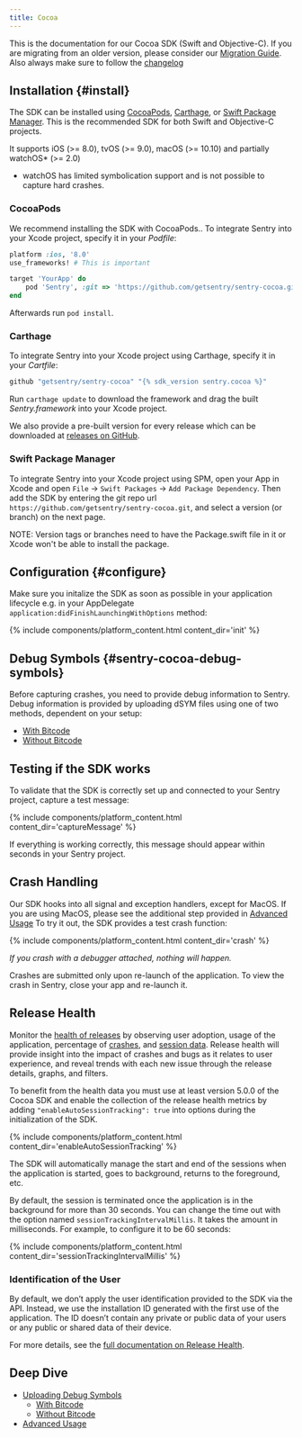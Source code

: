 ```yaml
---
title: Cocoa
---
```


<!-- WIZARD -->

This is the documentation for our Cocoa SDK (Swift and Objective-C).
If you are migrating from an older version, please consider our [Migration Guide](https://github.com/getsentry/sentry-cocoa/blob/master/MIGRATION.md). Also always make sure to follow the [changelog](https://github.com/getsentry/sentry-cocoa/blob/master/CHANGELOG.md)

## Installation {#install}

The SDK can be installed using [CocoaPods](http://cocoapods.org), [Carthage](https://github.com/Carthage/Carthage), or [Swift Package Manager](https://swift.org/package-manager/). This is the recommended SDK for both Swift and Objective-C projects.

It supports iOS (>= 8.0), tvOS (>= 9.0), macOS (>= 10.10) and partially watchOS* (>= 2.0)
* watchOS has limited symbolication support and is not possible to capture hard crashes.

### CocoaPods

We recommend installing the SDK with CocoaPods..
To integrate Sentry into your Xcode project, specify it in your _Podfile_:

```ruby
platform :ios, '8.0'
use_frameworks! # This is important

target 'YourApp' do
    pod 'Sentry', :git => 'https://github.com/getsentry/sentry-cocoa.git', :tag => '{% sdk_version sentry.cocoa %}'
end
```
<!-- {% sdk_version sentry.cocoa %} -->

Afterwards run `pod install`.

### Carthage

To integrate Sentry into your Xcode project using Carthage, specify it in your _Cartfile_:

```ruby
github "getsentry/sentry-cocoa" "{% sdk_version sentry.cocoa %}"
```

Run `carthage update` to download the framework and drag the built _Sentry.framework_ into your Xcode project.

We also provide a pre-built version for every release which can be downloaded at [releases on GitHub](https://github.com/getsentry/sentry-cocoa/releases).

### Swift Package Manager

To integrate Sentry into your Xcode project using SPM, open your App in Xcode and open `File` -> `Swift Packages` -> `Add Package Dependency`. Then add the SDK by entering the git repo url `https://github.com/getsentry/sentry-cocoa.git`, and select a version (or branch) on the next page.

NOTE: Version tags or branches need to have the Package.swift file in it or Xcode won't be able to install the package.

## Configuration {#configure}

Make sure you initalize the SDK as soon as possible in your application lifecycle e.g. in your AppDelegate `application:didFinishLaunchingWithOptions` method:

{% include components/platform_content.html content_dir='init' %}

## Debug Symbols {#sentry-cocoa-debug-symbols}

Before capturing crashes, you need to provide debug information to Sentry. Debug information is provided by uploading dSYM files using one of two methods, dependent on your setup:

-   [With Bitcode](/platforms/cocoa/dsym/#dsym-with-bitcode)
-   [Without Bitcode](/platforms/cocoa/dsym/#dsym-without-bitcode)

<!-- ENDWIZARD -->

## Testing if the SDK works

To validate that the SDK is correctly set up and connected to your Sentry project, capture a test message:

{% include components/platform_content.html content_dir='captureMessage' %}

If everything is working correctly, this message should appear within seconds in your Sentry project.

## Crash Handling

Our SDK hooks into all signal and exception handlers, except for MacOS. If you are using MacOS, please see the additional step provided in [Advanced Usage](/platforms/cocoa/usage/)
To try it out, the SDK provides a test crash function:

{% include components/platform_content.html content_dir='crash' %}

_If you crash with a debugger attached, nothing will happen._

Crashes are submitted only upon re-launch of the application. To view the crash in Sentry, close your app and re-launch it.

## Release Health

Monitor the [health of releases](/workflow/releases/health/) by observing user adoption, usage of the application, percentage of [crashes](/workflow/releases/health/#crash), and [session data](/workflow/releases/health/#session). Release health will provide insight into the impact of crashes and bugs as it relates to user experience, and reveal trends with each new issue through the release details, graphs, and filters.

To benefit from the health data you must use at least version 5.0.0 of the Cocoa SDK and enable the collection of the release health metrics by adding `"enableAutoSessionTracking": true` into options during the initialization of the SDK.

{% include components/platform_content.html content_dir='enableAutoSessionTracking' %}

The SDK will automatically manage the start and end of the sessions when the application is started, goes to background, returns to the foreground, etc.

By default, the session is terminated once the application is in the background for more than 30 seconds. You can change the time out with the option named `sessionTrackingIntervalMillis`. It takes the amount in milliseconds. For example, to configure it to be 60 seconds:

{% include components/platform_content.html content_dir='sessionTrackingIntervalMillis' %}

### Identification of the User

By default, we don’t apply the user identification provided to the SDK via the API. Instead, we use the installation ID generated with the first use of the application. The ID doesn’t contain any private or public data of your users or any public or shared data of their device.

For more details, see the [full documentation on Release Health](/workflow/releases/health/).

## Deep Dive

-   [Uploading Debug Symbols](/platforms/cocoa/dsym/)
    -   [With Bitcode](/platforms/cocoa/dsym/#with-bitcode)
    -   [Without Bitcode](/platforms/cocoa/dsym/#without-bitcode)
-   [Advanced Usage](/platforms/cocoa/usage/)
